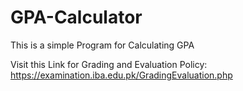 # GPA-Calculator
 This is a simple Program for Calculating GPA

Visit this Link for Grading and Evaluation Policy: https://examination.iba.edu.pk/GradingEvaluation.php
